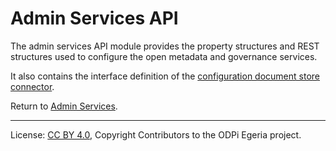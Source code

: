 <!-- SPDX-License-Identifier: CC-BY-4.0 -->
<!-- Copyright Contributors to the ODPi Egeria project. -->

# Admin Services API

The admin services API module provides the property structures and
REST structures used to configure the open metadata
and governance services.

It also contains the interface definition of the
[configuration document store connector](../docs/concepts/configuration-document-store-connector.md).


Return to [Admin Services](..).






----
License: [CC BY 4.0](https://creativecommons.org/licenses/by/4.0/),
Copyright Contributors to the ODPi Egeria project.